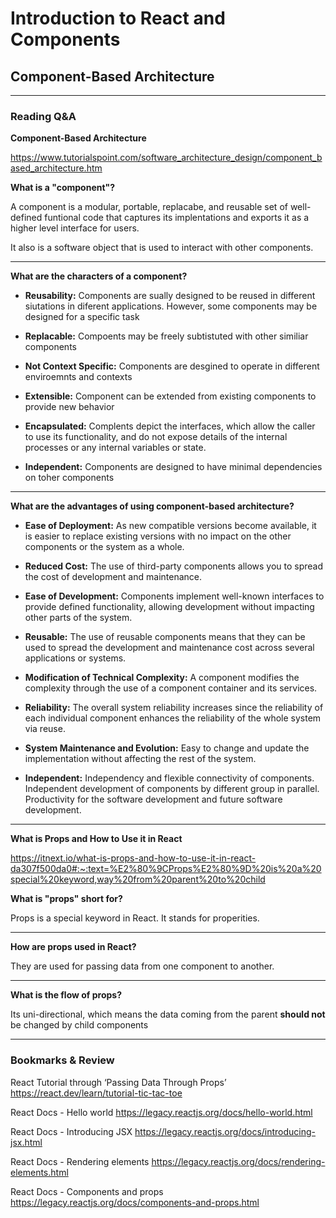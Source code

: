 # Introduction to React and Components

## Component-Based Architecture 



-----------------

### Reading Q&A

**Component-Based Architecture**

<https://www.tutorialspoint.com/software_architecture_design/component_based_architecture.htm>

**What is a "component"?**

A component is a modular, portable, replacabe, and reusable set of well-defined funtional code that captures its implentations and exports it as a higher level interface for users. 

It also is a software object that is used to interact with other components.

---

**What are the characters of a component?**

- **Reusability:** Components are sually designed to be reused in different siutations in diferent applications. However, some components may be designed for a specific task

- **Replacable:**  Compoents may be freely subtistuted with other similiar components

- **Not Context Specific:** Components are desgined to operate in different enviroemnts and contexts

- **Extensible:** Component can be extended from existing components to provide new behavior

- **Encapsulated:** Complents depict the interfaces, which allow the caller to use its functionality, and do not expose details of the internal processes or any internal variables or state.

- **Independent:** Components are designed to have minimal dependencies on toher components

---

**What are the advantages of using component-based architecture?**

- **Ease of Deployment:**  As new compatible versions become available, it is easier to replace existing versions with no impact on the other components or the system as a whole.

- **Reduced Cost:** The use of third-party components allows you to spread the cost of development and maintenance.

- **Ease of Development:** Components implement well-known interfaces to provide defined functionality, allowing development without impacting other parts of the system.

- **Reusable:** The use of reusable components means that they can be used to spread the development and maintenance cost across several applications or systems.

- **Modification of Technical Complexity:** A component modifies the complexity through the use of a component container and its services.

- **Reliability:** The overall system reliability increases since the reliability of each individual component enhances the reliability of the whole system via reuse.

- **System Maintenance and Evolution:** Easy to change and update the implementation without affecting the rest of the system.

- **Independent:** Independency and flexible connectivity of components. Independent development of components by different group in parallel. Productivity for the software development and future software development.


-----------------

**What is Props and How to Use it in React**

<https://itnext.io/what-is-props-and-how-to-use-it-in-react-da307f500da0#:~:text=%E2%80%9CProps%E2%80%9D%20is%20a%20special%20keyword,way%20from%20parent%20to%20child>

**What is "props" short for?**

Props is a special keyword in React. It stands for properities. 


---

**How are props used in React?**

They are used for passing data from one component to another. 

---

**What is the flow of props?**

Its uni-directional, which means the data coming from the parent **should not** be changed by child components

-----------------

### Bookmarks & Review

React Tutorial through ‘Passing Data Through Props’
<https://react.dev/learn/tutorial-tic-tac-toe>

React Docs - Hello world
<https://legacy.reactjs.org/docs/hello-world.html>

React Docs - Introducing JSX
<https://legacy.reactjs.org/docs/introducing-jsx.html>

React Docs - Rendering elements
<https://legacy.reactjs.org/docs/rendering-elements.html>

React Docs - Components and props
<https://legacy.reactjs.org/docs/components-and-props.html>
